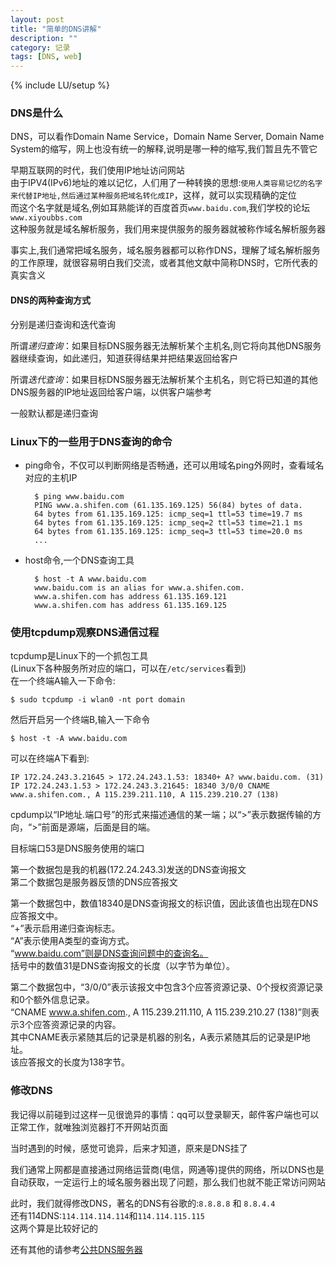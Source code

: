 ```yaml
---
layout: post
title: "简单的DNS讲解"
description: ""
category: 记录
tags: [DNS, web]
---
```

{% include LU/setup %}
### DNS是什么 
DNS，可以看作Domain Name Service，Domain Name Server, Domain Name System的缩写，网上也没有统一的解释,说明是哪一种的缩写,我们暂且先不管它   

早期互联网的时代，我们使用IP地址访问网站  
由于IPV4(IPv6)地址的难以记忆，人们用了一种转换的思想:`使用人类容易记忆的名字来代替IP地址,然后通过某种服务把域名转化成IP`，这样，就可以实现精确的定位  
而这个名字就是域名,例如耳熟能详的百度首页`www.baidu.com`,我们学校的论坛`www.xiyoubbs.com`  
这种服务就是域名解析服务，我们用来提供服务的服务器就被称作域名解析服务器  

事实上,我们通常把域名服务，域名服务器都可以称作DNS，理解了域名解析服务的工作原理，就很容易明白我们交流，或者其他文献中简称DNS时，它所代表的真实含义  
#### DNS的两种查询方式  
分别是递归查询和迭代查询  

所谓*递归查询*：如果目标DNS服务器无法解析某个主机名,则它将向其他DNS服务器继续查询，如此递归，知道获得结果并把结果返回给客户  

所谓*迭代查询*：如果目标DNS服务器无法解析某个主机名，则它将已知道的其他DNS服务器的IP地址返回给客户端，以供客户端参考  

一般默认都是递归查询  

### Linux下的一些用于DNS查询的命令  
* ping命令，不仅可以判断网络是否畅通，还可以用域名ping外网时，查看域名对应的主机IP  

		$ ping www.baidu.com
		PING www.a.shifen.com (61.135.169.125) 56(84) bytes of data.
		64 bytes from 61.135.169.125: icmp_seq=1 ttl=53 time=19.7 ms
		64 bytes from 61.135.169.125: icmp_seq=2 ttl=53 time=21.1 ms
		64 bytes from 61.135.169.125: icmp_seq=3 ttl=53 time=20.0 ms
		...

* host命令,一个DNS查询工具  

		$ host -t A www.baidu.com  
		www.baidu.com is an alias for www.a.shifen.com.
		www.a.shifen.com has address 61.135.169.121
		www.a.shifen.com has address 61.135.169.125  

### 使用tcpdump观察DNS通信过程  
tcpdump是Linux下的一个抓包工具  
(Linux下各种服务所对应的端口，可以在`/etc/services`看到)  
在一个终端A输入一下命令:  

	$ sudo tcpdump -i wlan0 -nt port domain 

然后开启另一个终端B,输入一下命令  

	$ host -t -A www.baidu.com  

可以在终端A下看到:  

	IP 172.24.243.3.21645 > 172.24.243.1.53: 18340+ A? www.baidu.com. (31)
	IP 172.24.243.1.53 > 172.24.243.3.21645: 18340 3/0/0 CNAME www.a.shifen.com., A 115.239.211.110, A 115.239.210.27 (138)

cpdump以“IP地址.端口号”的形式来描述通信的某一端；以“>”表示数据传输的方向，“>”前面是源端，后面是目的端。  

目标端口53是DNS服务使用的端口  

第一个数据包是我的机器(172.24.243.3)发送的DNS查询报文  
第二个数据包是服务器反馈的DNS应答报文  

第一个数据包中，数值18340是DNS查询报文的标识值，因此该值也出现在DNS应答报文中。  
“+”表示启用递归查询标志。  
“A”表示使用A类型的查询方式。  
“www.baidu.com”则是DNS查询问题中的查询名。  
括号中的数值31是DNS查询报文的长度（以字节为单位）。  

第二个数据包中，“3/0/0”表示该报文中包含3个应答资源记录、0个授权资源记录和0个额外信息记录。  
“CNAME www.a.shifen.com., A 115.239.211.110, A 115.239.210.27 (138)”则表示3个应答资源记录的内容。  
其中CNAME表示紧随其后的记录是机器的别名，A表示紧随其后的记录是IP地址。  
该应答报文的长度为138字节。  

### 修改DNS  
我记得以前碰到过这样一见很诡异的事情：qq可以登录聊天，邮件客户端也可以正常工作，就唯独浏览器打不开网站页面  

当时遇到的时候，感觉可诡异，后来才知道，原来是DNS挂了  

我们通常上网都是直接通过网络运营商(电信，网通等)提供的网络，所以DNS也是自动获取，一定运行上的域名服务器出现了问题，那么我们也就不能正常访问网站  

此时，我们就得修改DNS，著名的DNS有谷歌的:`8.8.8.8` 和 `8.8.4.4`     
还有114DNS:`114.114.114.114`和`114.114.115.115`    
这两个算是比较好记的  

还有其他的请参考[公共DNS服务器](www.ip.cn/dns.html)    



